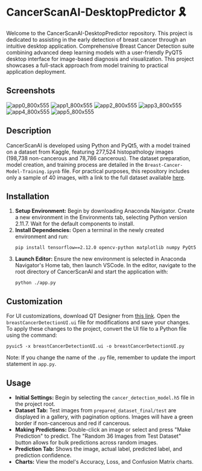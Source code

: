 # CancerScanAI-DesktopPredictor 🎗️

Welcome to the CancerScanAI-DesktopPredictor repository. This project is dedicated to assisting in the early detection of breast cancer through an intuitive desktop application. Comprehensive Breast Cancer Detection suite combining advanced deep learning models with a user-friendly PyQT5 desktop interface for image-based diagnosis and visualization. This project showcases a full-stack approach from model training to practical application deployment.

## Screenshots
![app0_800x555](https://github.com/alpellario/CancerScanAI-DesktopPredictor/assets/74739828/6c1f4315-1091-4e11-97a0-2714c5d8d97e)
![app1_800x555](https://github.com/alpellario/CancerScanAI-DesktopPredictor/assets/74739828/b26f44c5-da42-426f-947a-3c2b1471c270)
![app2_800x555](https://github.com/alpellario/CancerScanAI-DesktopPredictor/assets/74739828/91081844-8c1c-421d-8a4c-88909d51737c)
![app3_800x555](https://github.com/alpellario/CancerScanAI-DesktopPredictor/assets/74739828/96d9f05a-a6f1-46eb-82e4-c329705fd981)
![app4_800x555](https://github.com/alpellario/CancerScanAI-DesktopPredictor/assets/74739828/b7397c70-e5b7-4696-92a0-9de8d9262cbd)
![app5_800x555](https://github.com/alpellario/CancerScanAI-DesktopPredictor/assets/74739828/7bc12f3b-c400-42dc-950e-d5e945165554)



## Description

CancerScanAI is developed using Python and PyQt5, with a model trained on a dataset from Kaggle, featuring 277,524 histopathology images (198,738 non-cancerous and 78,786 cancerous). The dataset preparation, model creation, and training process are detailed in the `Breast-Cancer-Model-Training.ipynb` file. For practical purposes, this repository includes only a sample of 40 images, with a link to the full dataset available [here](https://drive.google.com/file/d/1Vjup229O_VNnTIYEvXWas8SJx_EyIm0I/view?usp=sharing).

## Installation

1. **Setup Environment:** Begin by downloading Anaconda Navigator. Create a new environment in the Environments tab, selecting Python version 2.11.7. Wait for the default components to install.
2. **Install Dependencies:** Open a terminal in the newly created environment and run:
   ```
   pip install tensorflow==2.12.0 opencv-python matplotlib numpy PyQt5
   ```
3. **Launch Editor:** Ensure the new environment is selected in Anaconda Navigator's Home tab, then launch VSCode. In the editor, navigate to the root directory of CancerScanAI and start the application with:
   ```
   python ./app.py
   ```

## Customization

For UI customizations, download QT Designer from [this link](https://build-system.fman.io/qt-designer-download). Open the `breastCancerDetectionUI.ui` file for modifications and save your changes. To apply these changes to the project, convert the UI file to a Python file using the command:
```
pyuic5 -x breastCancerDetectionUI.ui -o breastCancerDetectionUI.py
```
Note: If you change the name of the `.py` file, remember to update the import statement in `app.py`.

## Usage

- **Initial Settings:** Begin by selecting the `cancer_detection_model.h5` file in the project root.
- **Dataset Tab:** Test images from `prepared_dataset_final/test` are displayed in a gallery, with pagination options. Images will have a green border if non-cancerous and red if cancerous.
- **Making Predictions:** Double-click an image or select and press "Make Prediction" to predict. The "Random 36 Images from Test Dataset" button allows for bulk predictions across random images.
- **Prediction Tab:** Shows the image, actual label, predicted label, and prediction confidence.
- **Charts:** View the model's Accuracy, Loss, and Confusion Matrix charts.


